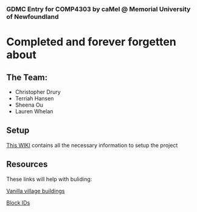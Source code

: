 ### GDMC Entry for COMP4303 by caMel @ Memorial University of Newfoundland
# Completed and forever forgetten about

## The Team:
- Christopher Drury
- Terriah Hansen
- Sheena Ou
- Lauren Whelan

## Setup
[This WIKI](http://github.com/mcgreentn/MCAI/wiki) contains all the necessary information to setup the project

## Resources
These links will help with buliding:

[Vanilla village buildings](https://minecraft.gamepedia.com/Village/Structure/Blueprints)

[Block IDs](https://minecraft-ids.grahamedgecombe.com)
